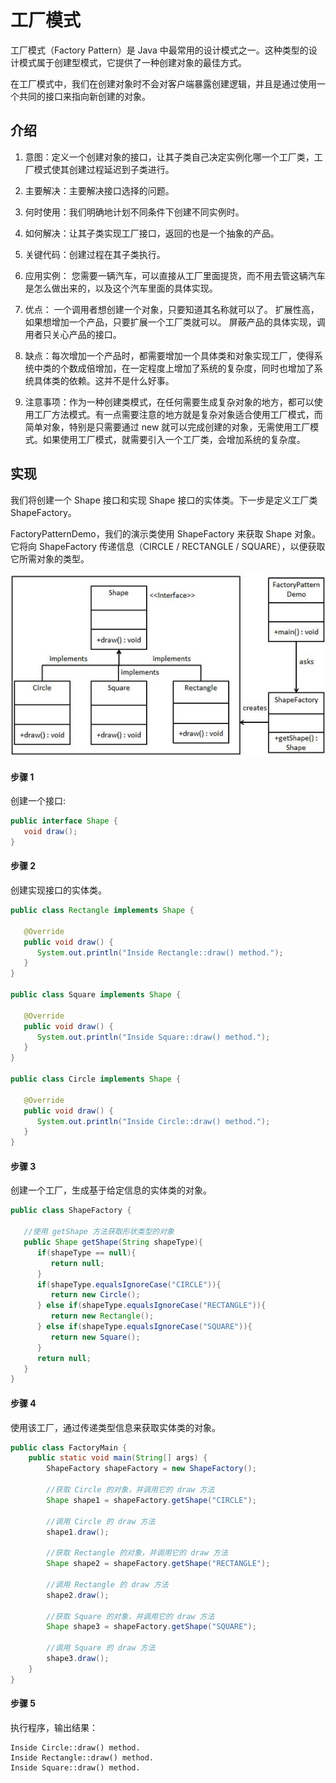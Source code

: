 # 工厂模式
工厂模式（Factory Pattern）是 Java 中最常用的设计模式之一。这种类型的设计模式属于创建型模式，它提供了一种创建对象的最佳方式。

在工厂模式中，我们在创建对象时不会对客户端暴露创建逻辑，并且是通过使用一个共同的接口来指向新创建的对象。

## 介绍
1. 意图：定义一个创建对象的接口，让其子类自己决定实例化哪一个工厂类，工厂模式使其创建过程延迟到子类进行。

2. 主要解决：主要解决接口选择的问题。

3. 何时使用：我们明确地计划不同条件下创建不同实例时。

4. 如何解决：让其子类实现工厂接口，返回的也是一个抽象的产品。

5. 关键代码：创建过程在其子类执行。

6. 应用实例： 您需要一辆汽车，可以直接从工厂里面提货，而不用去管这辆汽车是怎么做出来的，以及这个汽车里面的具体实现。

7. 优点： 一个调用者想创建一个对象，只要知道其名称就可以了。 扩展性高，如果想增加一个产品，只要扩展一个工厂类就可以。 屏蔽产品的具体实现，调用者只关心产品的接口。

8. 缺点：每次增加一个产品时，都需要增加一个具体类和对象实现工厂，使得系统中类的个数成倍增加，在一定程度上增加了系统的复杂度，同时也增加了系统具体类的依赖。这并不是什么好事。

9. 注意事项：作为一种创建类模式，在任何需要生成复杂对象的地方，都可以使用工厂方法模式。有一点需要注意的地方就是复杂对象适合使用工厂模式，而简单对象，特别是只需要通过 new 就可以完成创建的对象，无需使用工厂模式。如果使用工厂模式，就需要引入一个工厂类，会增加系统的复杂度。

## 实现
我们将创建一个 Shape 接口和实现 Shape 接口的实体类。下一步是定义工厂类 ShapeFactory。

FactoryPatternDemo，我们的演示类使用 ShapeFactory 来获取 Shape 对象。它将向 ShapeFactory 传递信息（CIRCLE / RECTANGLE / SQUARE），以便获取它所需对象的类型。

![状态模式结构图](https://raw.githubusercontent.com/wuxchong/designPattern/master/creational/src/factory/%E5%B7%A5%E5%8E%82%E6%A8%A1%E5%BC%8F%E4%BE%8B%E5%AD%90%E7%BB%93%E6%9E%84%E5%9B%BE.jpg)

#### 步骤 1
创建一个接口: 
```java
public interface Shape {
   void draw();
}
```

#### 步骤 2
创建实现接口的实体类。
```java
public class Rectangle implements Shape {
 
   @Override
   public void draw() {
      System.out.println("Inside Rectangle::draw() method.");
   }
}

public class Square implements Shape {
 
   @Override
   public void draw() {
      System.out.println("Inside Square::draw() method.");
   }
}

public class Circle implements Shape {
 
   @Override
   public void draw() {
      System.out.println("Inside Circle::draw() method.");
   }
}
```
#### 步骤 3
创建一个工厂，生成基于给定信息的实体类的对象。
```java
public class ShapeFactory {
    
   //使用 getShape 方法获取形状类型的对象
   public Shape getShape(String shapeType){
      if(shapeType == null){
         return null;
      }        
      if(shapeType.equalsIgnoreCase("CIRCLE")){
         return new Circle();
      } else if(shapeType.equalsIgnoreCase("RECTANGLE")){
         return new Rectangle();
      } else if(shapeType.equalsIgnoreCase("SQUARE")){
         return new Square();
      }
      return null;
   }
}
```
#### 步骤 4
使用该工厂，通过传递类型信息来获取实体类的对象。
```java
public class FactoryMain {
    public static void main(String[] args) {
        ShapeFactory shapeFactory = new ShapeFactory();

        //获取 Circle 的对象，并调用它的 draw 方法
        Shape shape1 = shapeFactory.getShape("CIRCLE");

        //调用 Circle 的 draw 方法
        shape1.draw();

        //获取 Rectangle 的对象，并调用它的 draw 方法
        Shape shape2 = shapeFactory.getShape("RECTANGLE");

        //调用 Rectangle 的 draw 方法
        shape2.draw();

        //获取 Square 的对象，并调用它的 draw 方法
        Shape shape3 = shapeFactory.getShape("SQUARE");

        //调用 Square 的 draw 方法
        shape3.draw();
    }
}
```
#### 步骤 5
执行程序，输出结果：
```
Inside Circle::draw() method.
Inside Rectangle::draw() method.
Inside Square::draw() method.
```